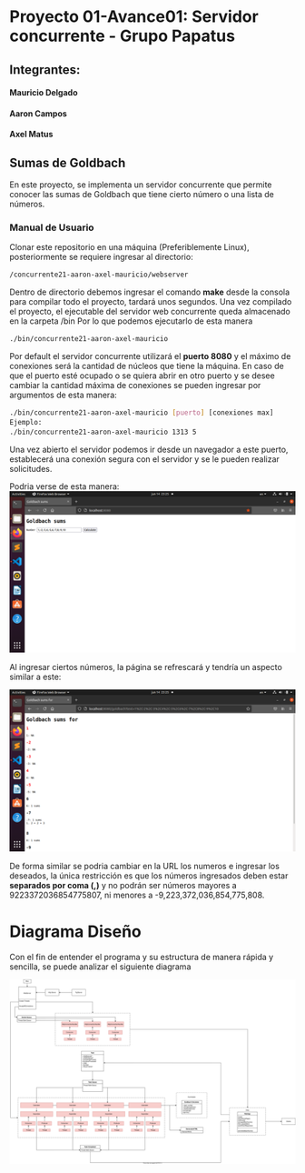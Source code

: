 # Proyecto 01-Avance01: Servidor concurrente - Grupo Papatus

## Integrantes:
#### Mauricio Delgado
#### Aaron Campos
#### Axel Matus 

## Sumas de Goldbach
En este proyecto, se implementa un servidor concurrente que permite conocer las sumas de Goldbach que tiene cierto número o una lista de números. 

### Manual de Usuario
Clonar este repositorio en una máquina (Preferiblemente Linux), posteriormente se requiere ingresar al directorio:
```bash
/concurrente21-aaron-axel-mauricio/webserver
``` 
Dentro de directorio debemos ingresar el comando **make** desde la consola para compilar todo el proyecto, tardará unos segundos.
Una vez compilado el proyecto, el ejecutable del servidor web concurrente queda almacenado en la carpeta /bin
Por lo que podemos ejecutarlo de esta manera
```bash
./bin/concurrente21-aaron-axel-mauricio
``` 
Por default el servidor concurrente utilizará el **puerto 8080** y el máximo de conexiones será la cantidad de núcleos que tiene la máquina.
En caso de que el puerto esté ocupado o se quiera abrir en otro puerto y se desee cambiar la cantidad máxima de conexiones se pueden ingresar por argumentos de esta manera:
```bash
./bin/concurrente21-aaron-axel-mauricio [puerto] [conexiones max]
Ejemplo:
./bin/concurrente21-aaron-axel-mauricio 1313 5
``` 
Una vez abierto el servidor podemos ir desde un navegador a este puerto, establecerá una conexión segura con el servidor y se le pueden realizar solicitudes.

Podria verse de esta manera:
![Ingresando al Home del servidor](img/Goldbach_Home.png "Servidor Web corriendo en el puerto 8080")

Al ingresar ciertos números, la página se refrescará y tendría un aspecto similar a este:

![Realizando una solicitud al servidor](img/Consulta_goldbach.png "Consulta al servidor Web")

De forma similar se podria cambiar en la URL los numeros e ingresar los deseados, la única restricción es que los números ingresados deben estar **separados por coma (,)**
y no podrán ser números mayores a 9223372036854775807, ni menores a -9,223,372,036,854,775,808.

# Diagrama Diseño

Con el fin de entender el programa y su estructura de manera rápida y sencilla, se puede analizar el siguiente diagrama

![Diseño Servidor Web](img/uml_segundo_avance.svg "Diagrama servidor Web")



